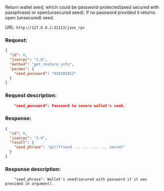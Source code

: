 Return wallet seed, which could be password-protected(seed secured with passphrase) or open(unsecured seed). If no password provided it returns open (unsecured) seed.

URL: ```http://127.0.0.1:31113/json_rpc```
### Request: 
```json
{
  "id": 0,
  "jsonrpc": "2.0",
  "method": "get_restore_info",
  "params": {
    "seed_password": "010101012"
  }
}
```

### Request description: 
```json
    "seed_password": Password to secure wallet's seed.  
```

### Response: 
```json
{
  "id": 0,
  "jsonrpc": "2.0",
  "result": {
    "seed_phrase": "girlfriend ... ... ... ... secret"
  }
}
```

### Response description:
```
    "seed_phrase": Wallet's seed(secured with password if it was provided in argument).    
```